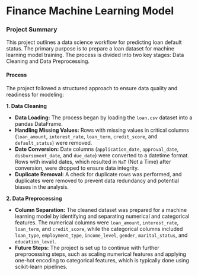 # Finance Machine Learning Model

### Project Summary

This project outlines a data science workflow for predicting loan default status. The primary purpose is to prepare a loan dataset for machine learning model training. The process is divided into two key stages: Data Cleaning and Data Preprocessing.

#### **Process**

The project followed a structured approach to ensure data quality and readiness for modeling:

**1. Data Cleaning**
* **Data Loading:** The process began by loading the `loan.csv` dataset into a pandas DataFrame.
* **Handling Missing Values:** Rows with missing values in critical columns (`loan_amount`, `interest_rate`, `loan_term`, `credit_score`, and `default_status`) were removed.
* **Date Conversion:** Date columns (`application_date`, `approval_date`, `disbursement_date`, and `due_date`) were converted to a datetime format. Rows with invalid dates, which resulted in `NaT` (Not a Time) after conversion, were dropped to ensure data integrity.
* **Duplicate Removal:** A check for duplicate rows was performed, and duplicates were removed to prevent data redundancy and potential biases in the analysis.

**2. Data Preprocessing**
* **Column Separation:** The cleaned dataset was prepared for a machine learning model by identifying and separating numerical and categorical features. The numerical columns were `loan_amount`, `interest_rate`, `loan_term`, and `credit_score`, while the categorical columns included `loan_type`, `employment_type`, `income_level`, `gender`, `marital_status`, and `education_level`.
* **Future Steps:** The project is set up to continue with further preprocessing steps, such as scaling numerical features and applying one-hot encoding to categorical features, which is typically done using scikit-learn pipelines.
